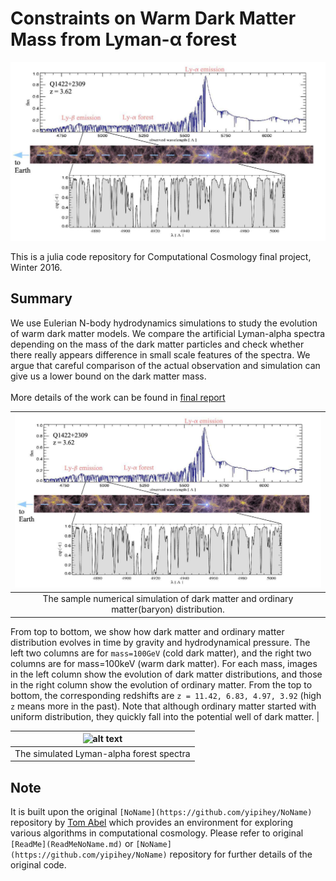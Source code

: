 # Constraints on Warm Dark Matter Mass from Lyman-α forest

![alt text](figlyman.png "lyman alpha forest")

This is a julia code repository for Computational Cosmology final project, Winter 2016. 

## Summary

We use Eulerian N-body hydrodynamics simulations to study the evolution of warm dark matter models. We 
compare the artificial Lyman-alpha spectra depending on the mass of the dark
matter particles and check whether there really appears difference in small
scale features of the spectra. We argue that careful comparison of the actual
observation and simulation can give us a lower bound on the dark matter mass.
<br>
<br>
More details of the work can be found in [final report](report.pdf)


| ![alt text](figlyman.png "evolution") |
|:--:| 
| The sample numerical simulation of dark matter and ordinary matter(baryon) distribution. <br>
From top to bottom, we show how dark matter and ordinary matter distribution evolves in time 
by gravity and hydrodynamical pressure. 
The left two columns are for `mass=100GeV` (cold dark matter), and the right two columns 
are for mass=100keV (warm dark matter). For each mass, images in the left column show the evolution of
dark matter distributions, and those in the right column show the evolution of ordinary matter. From
the top to bottom, the corresponding redshifts are `z = 11.42, 6.83, 4.97, 3.92` (high `z` means more in the past).
Note that although ordinary matter started with uniform distribution, they quickly fall into the
potential well of dark matter. |


| ![alt text](figlymanship.png "simulated") |
|:--:| 
| The simulated Lyman-alpha forest spectra |



## Note
It is built upon the original `[NoName](https://github.com/yipihey/NoName)` repository 
by [Tom Abel](http://tomabel.org/) which provides an environment for exploring various 
algorithms in computational cosmology. Please refer to original `[ReadMe](ReadMeNoName.md)` or 
`[NoName](https://github.com/yipihey/NoName)` repository for further details of the original code.

